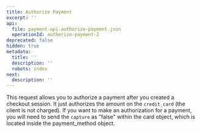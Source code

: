 ```yaml
---
title: Authorize Payment
excerpt: ''
api:
  file: payment-api-authorize-payment.json
  operationId: authorize-payment-2
deprecated: false
hidden: true
metadata:
  title: ''
  description: ''
  robots: index
next:
  description: ''
---
```

This request allows you to authorize a payment after you created a checkout session. It just authorizes the amount on the `credit_card` (the client is not charged). If you want to make an authorization for a payment, you will need to send the `capture` as "false" within the card object, which is located inside the payment\_method object.
